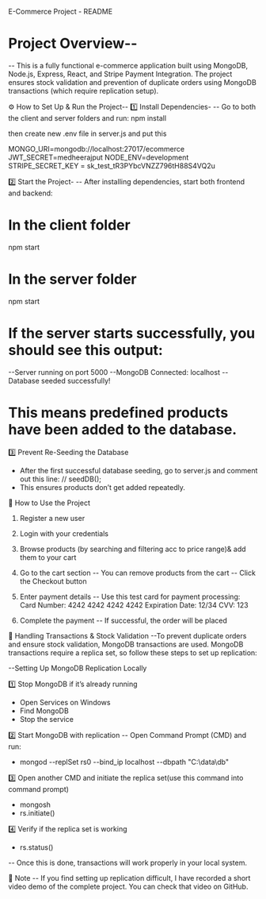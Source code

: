 E-Commerce Project - README

# Project Overview--
-- This is a fully functional e-commerce application built using MongoDB, Node.js, Express, React, and Stripe Payment Integration. The project ensures stock validation and prevention of duplicate orders using MongoDB transactions (which require replication setup).

⚙️ How to Set Up & Run the Project--
1️⃣ Install Dependencies-
-- Go to both the client and server folders and run:
npm install

then create new .env file in server.js
and put this 

MONGO_URI=mongodb://localhost:27017/ecommerce
JWT_SECRET=medheerajput
NODE_ENV=development
STRIPE_SECRET_KEY = sk_test_tR3PYbcVNZZ796tH88S4VQ2u


2️⃣ Start the Project-
-- After installing dependencies, start both frontend and backend:
# In the client folder
npm start

# In the server folder
npm start

# If the server starts successfully, you should see this output:
--Server running on port 5000
--MongoDB Connected: localhost
--Database seeded successfully!
# This means predefined products have been added to the database.

3️⃣ Prevent Re-Seeding the Database
- After the first successful database seeding, go to server.js and comment out this line:
// seedDB();
- This ensures products don’t get added repeatedly.

🛒 How to Use the Project
1. Register a new user
2. Login with your credentials
3. Browse products (by searching and filtering acc to price range)& add them to your cart
4. Go to the cart section
-- You can remove products from the cart
-- Click the Checkout button

5. Enter payment details
-- Use this test card for payment processing:
Card Number: 4242 4242 4242 4242
Expiration Date: 12/34
CVV: 123

6. Complete the payment
-- If successful, the order will be placed


🔄 Handling Transactions & Stock Validation
--To prevent duplicate orders and ensure stock validation, MongoDB transactions are used. MongoDB transactions require a replica set, so follow these steps to set up replication:

--Setting Up MongoDB Replication Locally

1️⃣ Stop MongoDB if it’s already running
- Open Services on Windows
- Find MongoDB
- Stop the service

2️⃣ Start MongoDB with replication
-- Open Command Prompt (CMD) and run:
- mongod --replSet rs0 --bind_ip localhost --dbpath "C:\data\db"

3️⃣ Open another CMD and initiate the replica set(use this command into command prompt)
- mongosh
- rs.initiate()

4️⃣ Verify if the replica set is working
- rs.status()

-- Once this is done, transactions will work properly in your local system.

📌 Note
-- If you find setting up replication difficult, I have recorded a short video demo of the complete project. You can check that video on GitHub.
